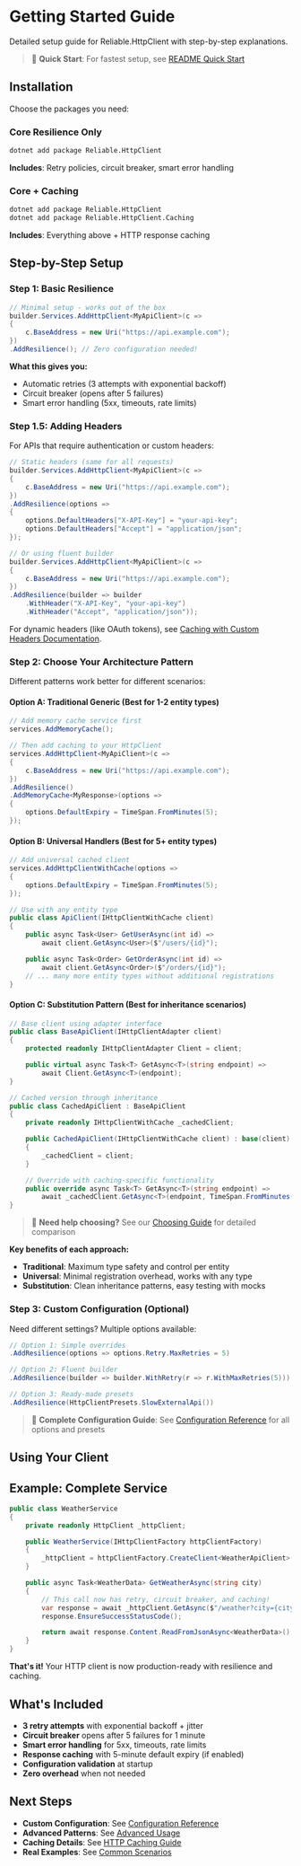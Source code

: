 # Getting Started Guide

Detailed setup guide for Reliable.HttpClient with step-by-step explanations.

> 🚀 **Quick Start**: For fastest setup, see [README Quick Start](../README.md#quick-start)

## Installation

Choose the packages you need:

### Core Resilience Only

```bash
dotnet add package Reliable.HttpClient
```

**Includes**: Retry policies, circuit breaker, smart error handling

### Core + Caching

```bash
dotnet add package Reliable.HttpClient
dotnet add package Reliable.HttpClient.Caching
```

**Includes**: Everything above + HTTP response caching

## Step-by-Step Setup

### Step 1: Basic Resilience

```csharp
// Minimal setup - works out of the box
builder.Services.AddHttpClient<MyApiClient>(c =>
{
    c.BaseAddress = new Uri("https://api.example.com");
})
.AddResilience(); // Zero configuration needed!
```

**What this gives you:**

- Automatic retries (3 attempts with exponential backoff)
- Circuit breaker (opens after 5 failures)
- Smart error handling (5xx, timeouts, rate limits)

### Step 1.5: Adding Headers

For APIs that require authentication or custom headers:

```csharp
// Static headers (same for all requests)
builder.Services.AddHttpClient<MyApiClient>(c =>
{
    c.BaseAddress = new Uri("https://api.example.com");
})
.AddResilience(options =>
{
    options.DefaultHeaders["X-API-Key"] = "your-api-key";
    options.DefaultHeaders["Accept"] = "application/json";
});

// Or using fluent builder
builder.Services.AddHttpClient<MyApiClient>(c =>
{
    c.BaseAddress = new Uri("https://api.example.com");
})
.AddResilience(builder => builder
    .WithHeader("X-API-Key", "your-api-key")
    .WithHeader("Accept", "application/json"));
```

For dynamic headers (like OAuth tokens), see [Caching with Custom Headers Documentation](caching.md#custom-headers-support).

### Step 2: Choose Your Architecture Pattern

Different patterns work better for different scenarios:

#### Option A: Traditional Generic (Best for 1-2 entity types)

```csharp
// Add memory cache service first
services.AddMemoryCache();

// Then add caching to your HttpClient
services.AddHttpClient<MyApiClient>(c =>
{
    c.BaseAddress = new Uri("https://api.example.com");
})
.AddResilience()
.AddMemoryCache<MyResponse>(options =>
{
    options.DefaultExpiry = TimeSpan.FromMinutes(5);
});
```

#### Option B: Universal Handlers (Best for 5+ entity types)

```csharp
// Add universal cached client
services.AddHttpClientWithCache(options =>
{
    options.DefaultExpiry = TimeSpan.FromMinutes(5);
});

// Use with any entity type
public class ApiClient(IHttpClientWithCache client)
{
    public async Task<User> GetUserAsync(int id) =>
        await client.GetAsync<User>($"/users/{id}");

    public async Task<Order> GetOrderAsync(int id) =>
        await client.GetAsync<Order>($"/orders/{id}");
    // ... many more entity types without additional registrations
}
```

#### Option C: Substitution Pattern (Best for inheritance scenarios)

```csharp
// Base client using adapter interface
public class BaseApiClient(IHttpClientAdapter client)
{
    protected readonly IHttpClientAdapter Client = client;

    public virtual async Task<T> GetAsync<T>(string endpoint) =>
        await Client.GetAsync<T>(endpoint);
}

// Cached version through inheritance
public class CachedApiClient : BaseApiClient
{
    private readonly IHttpClientWithCache _cachedClient;

    public CachedApiClient(IHttpClientWithCache client) : base(client)
    {
        _cachedClient = client;
    }

    // Override with caching-specific functionality
    public override async Task<T> GetAsync<T>(string endpoint) =>
        await _cachedClient.GetAsync<T>(endpoint, TimeSpan.FromMinutes(5));
}
```

> 📖 **Need help choosing?** See our [Choosing Guide](choosing-approach.md) for detailed comparison

**Key benefits of each approach:**

- **Traditional**: Maximum type safety and control per entity
- **Universal**: Minimal registration overhead, works with any type
- **Substitution**: Clean inheritance patterns, easy testing with mocks

### Step 3: Custom Configuration (Optional)

Need different settings? Multiple options available:

```csharp
// Option 1: Simple overrides
.AddResilience(options => options.Retry.MaxRetries = 5)

// Option 2: Fluent builder
.AddResilience(builder => builder.WithRetry(r => r.WithMaxRetries(5)))

// Option 3: Ready-made presets
.AddResilience(HttpClientPresets.SlowExternalApi())
```

> 📖 **Complete Configuration Guide**: See [Configuration Reference](configuration.md) for all options and presets

## Using Your Client

## Example: Complete Service

```csharp
public class WeatherService
{
    private readonly HttpClient _httpClient;

    public WeatherService(IHttpClientFactory httpClientFactory)
    {
        _httpClient = httpClientFactory.CreateClient<WeatherApiClient>();
    }

    public async Task<WeatherData> GetWeatherAsync(string city)
    {
        // This call now has retry, circuit breaker, and caching!
        var response = await _httpClient.GetAsync($"/weather?city={city}");
        response.EnsureSuccessStatusCode();

        return await response.Content.ReadFromJsonAsync<WeatherData>();
    }
}
```

**That's it!** Your HTTP client is now production-ready with resilience and caching.

## What's Included

- **3 retry attempts** with exponential backoff + jitter
- **Circuit breaker** opens after 5 failures for 1 minute
- **Smart error handling** for 5xx, timeouts, rate limits
- **Response caching** with 5-minute default expiry (if enabled)
- **Configuration validation** at startup
- **Zero overhead** when not needed

## Next Steps

- **Custom Configuration**: See [Configuration Reference](configuration.md)
- **Advanced Patterns**: See [Advanced Usage](advanced-usage.md)
- **Caching Details**: See [HTTP Caching Guide](caching.md)
- **Real Examples**: See [Common Scenarios](examples/common-scenarios.md)
